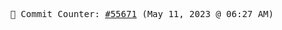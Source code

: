 <p align="center">
    <samp>
        📮 Commit Counter: <a href="https://github.com/Javascript-void0/Javascript-void0/commits/main">#55671</a> (May 11, 2023 @ 06:27 AM)
    </samp>
</p>